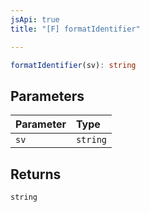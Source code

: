 ```yaml
---
jsApi: true
title: "[F] formatIdentifier"

---
```

```ts
formatIdentifier(sv): string
```

## Parameters

| Parameter | Type |
| :------ | :------ |
| `sv` | `string` |

## Returns

`string`
